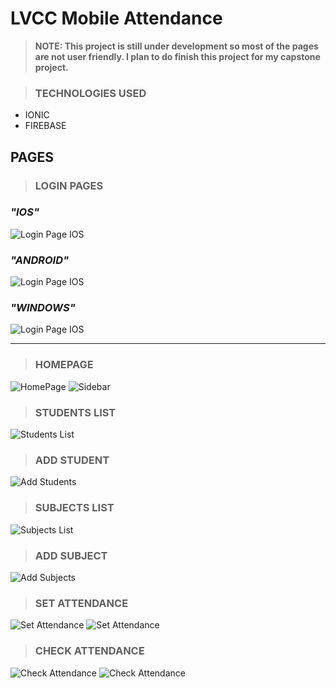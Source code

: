 # LVCC Mobile Attendance

> **NOTE: This project is still under development so most of the pages are not user friendly. I plan to do finish this project for my capstone project.**


> ### **TECHNOLOGIES USED**
* IONIC
* FIREBASE

## **PAGES**

> ### **LOGIN PAGES**

### *"IOS"* 
![Login Page IOS](https://github.com/mj-isip23/LVCC-Mobile-Attendance/blob/master/screenshots/login.PNG)
### *"ANDROID"* 
![Login Page IOS](https://github.com/mj-isip23/LVCC-Mobile-Attendance/blob/master/screenshots/login-android.PNG)
### *"WINDOWS"* 
![Login Page IOS](https://github.com/mj-isip23/LVCC-Mobile-Attendance/blob/master/screenshots/login-windows.PNG)


--------------
> ### **HOMEPAGE**

![HomePage](https://github.com/mj-isip23/LVCC-Mobile-Attendance/blob/master/screenshots/Homepage.PNG) ![Sidebar](https://github.com/mj-isip23/LVCC-Mobile-Attendance/blob/master/screenshots/sidebar.PNG)

> ### **STUDENTS LIST**

![Students List](https://github.com/mj-isip23/LVCC-Mobile-Attendance/blob/master/screenshots/studentslist.PNG) 

> ### **ADD STUDENT**

![Add Students](https://github.com/mj-isip23/LVCC-Mobile-Attendance/blob/master/screenshots/addstudent.PNG) 

> ### **SUBJECTS LIST**

![Subjects List](https://github.com/mj-isip23/LVCC-Mobile-Attendance/blob/master/screenshots/subjectslist.PNG) 

> ### **ADD SUBJECT**

![Add Subjects](https://github.com/mj-isip23/LVCC-Mobile-Attendance/blob/master/screenshots/addsubject.PNG) 

> ### **SET ATTENDANCE**

![Set Attendance](https://github.com/mj-isip23/LVCC-Mobile-Attendance/blob/master/screenshots/setattendance.PNG) ![Set Attendance](https://github.com/mj-isip23/LVCC-Mobile-Attendance/blob/master/screenshots/setattendance2.PNG) 

> ### **CHECK ATTENDANCE**

![Check Attendance](https://github.com/mj-isip23/LVCC-Mobile-Attendance/blob/master/screenshots/checkattendance.PNG) ![Check Attendance](https://github.com/mj-isip23/LVCC-Mobile-Attendance/blob/master/screenshots/checkattendance2.PNG)

